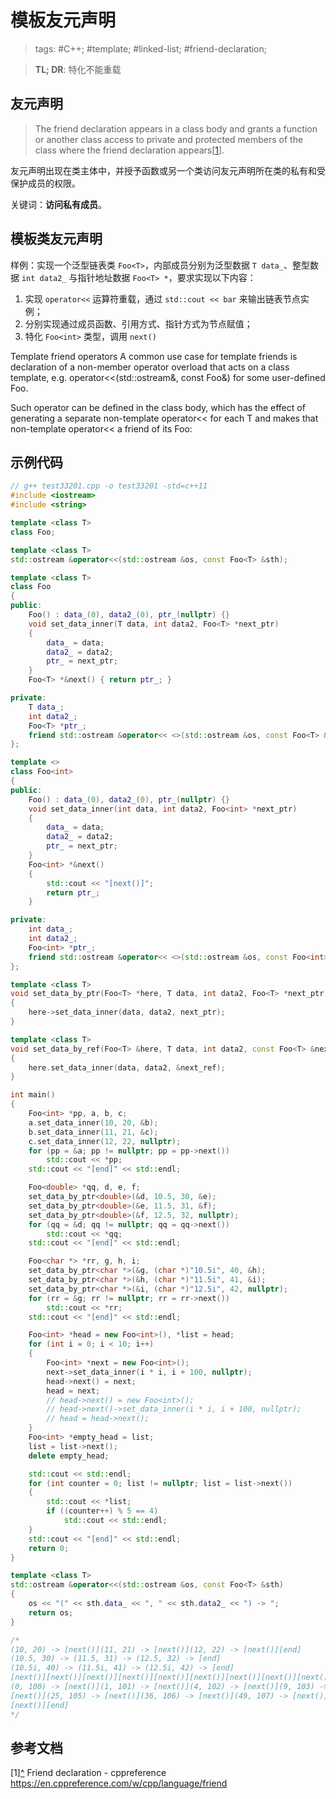 # 模板友元声明

> tags: #C++; #template; #linked-list; #friend-declaration;

> **TL; DR**: 特化不能重载

## 友元声明

> The friend declaration appears in a class body and grants a function or another class access to private and protected members of the class where the friend declaration appears<a name="rref1"></a>\[[1](#ref1)\].

友元声明出现在类主体中，并授予函数或另一个类访问友元声明所在类的私有和受保护成员的权限。

关键词：**访问私有成员**。

## 模板类友元声明

样例：实现一个泛型链表类 `Foo<T>`，内部成员分别为泛型数据 `T data_`、整型数据 `int data2_` 与指针地址数据 `Foo<T> *`，要求实现以下内容：
1. 实现 `operator<<` 运算符重载，通过 `std::cout << bar` 来输出链表节点实例；
2. 分别实现通过成员函数、引用方式、指针方式为节点赋值；
3. 特化 `Foo<int>` 类型，调用 `next()`

Template friend operators
A common use case for template friends is declaration of a non-member operator overload that acts on a class template, e.g. operator<<(std::ostream&, const Foo<T>&) for some user-defined Foo<T>.

Such operator can be defined in the class body, which has the effect of generating a separate non-template operator<< for each T and makes that non-template operator<< a friend of its Foo<T>:


## 示例代码

```cpp
// g++ test33201.cpp -o test33201 -std=c++11
#include <iostream>
#include <string>

template <class T>
class Foo;

template <class T>
std::ostream &operator<<(std::ostream &os, const Foo<T> &sth);

template <class T>
class Foo
{
public:
    Foo() : data_(0), data2_(0), ptr_(nullptr) {}
    void set_data_inner(T data, int data2, Foo<T> *next_ptr)
    {
        data_ = data;
        data2_ = data2;
        ptr_ = next_ptr;
    }
    Foo<T> *&next() { return ptr_; }

private:
    T data_;
    int data2_;
    Foo<T> *ptr_;
    friend std::ostream &operator<< <>(std::ostream &os, const Foo<T> &sth);
};

template <>
class Foo<int>
{
public:
    Foo() : data_(0), data2_(0), ptr_(nullptr) {}
    void set_data_inner(int data, int data2, Foo<int> *next_ptr)
    {
        data_ = data;
        data2_ = data2;
        ptr_ = next_ptr;
    }
    Foo<int> *&next()
    {
        std::cout << "[next()]";
        return ptr_;
    }

private:
    int data_;
    int data2_;
    Foo<int> *ptr_;
    friend std::ostream &operator<< <>(std::ostream &os, const Foo<int> &sth);
};

template <class T>
void set_data_by_ptr(Foo<T> *here, T data, int data2, Foo<T> *next_ptr)
{
    here->set_data_inner(data, data2, next_ptr);
}

template <class T>
void set_data_by_ref(Foo<T> &here, T data, int data2, const Foo<T> &next_ref)
{
    here.set_data_inner(data, data2, &next_ref);
}

int main()
{
    Foo<int> *pp, a, b, c;
    a.set_data_inner(10, 20, &b);
    b.set_data_inner(11, 21, &c);
    c.set_data_inner(12, 22, nullptr);
    for (pp = &a; pp != nullptr; pp = pp->next())
        std::cout << *pp;
    std::cout << "[end]" << std::endl;

    Foo<double> *qq, d, e, f;
    set_data_by_ptr<double>(&d, 10.5, 30, &e);
    set_data_by_ptr<double>(&e, 11.5, 31, &f);
    set_data_by_ptr<double>(&f, 12.5, 32, nullptr);
    for (qq = &d; qq != nullptr; qq = qq->next())
        std::cout << *qq;
    std::cout << "[end]" << std::endl;

    Foo<char *> *rr, g, h, i;
    set_data_by_ptr<char *>(&g, (char *)"10.5i", 40, &h);
    set_data_by_ptr<char *>(&h, (char *)"11.5i", 41, &i);
    set_data_by_ptr<char *>(&i, (char *)"12.5i", 42, nullptr);
    for (rr = &g; rr != nullptr; rr = rr->next())
        std::cout << *rr;
    std::cout << "[end]" << std::endl;

    Foo<int> *head = new Foo<int>(), *list = head;
    for (int i = 0; i < 10; i++)
    {
        Foo<int> *next = new Foo<int>();
        next->set_data_inner(i * i, i + 100, nullptr);
        head->next() = next;
        head = next;
        // head->next() = new Foo<int>();
        // head->next()->set_data_inner(i * i, i + 100, nullptr);
        // head = head->next();
    }
    Foo<int> *empty_head = list;
    list = list->next();
    delete empty_head;

    std::cout << std::endl;
    for (int counter = 0; list != nullptr; list = list->next())
    {
        std::cout << *list;
        if ((counter++) % 5 == 4)
            std::cout << std::endl;
    }
    std::cout << "[end]" << std::endl;
    return 0;
}

template <class T>
std::ostream &operator<<(std::ostream &os, const Foo<T> &sth)
{
    os << "(" << sth.data_ << ", " << sth.data2_ << ") -> ";
    return os;
}

/*
(10, 20) -> [next()](11, 21) -> [next()](12, 22) -> [next()][end]
(10.5, 30) -> (11.5, 31) -> (12.5, 32) -> [end]
(10.5i, 40) -> (11.5i, 41) -> (12.5i, 42) -> [end]
[next()][next()][next()][next()][next()][next()][next()][next()][next()][next()][next()]
(0, 100) -> [next()](1, 101) -> [next()](4, 102) -> [next()](9, 103) -> [next()](16, 104) ->
[next()](25, 105) -> [next()](36, 106) -> [next()](49, 107) -> [next()](64, 108) -> [next()](81, 109) ->
[next()][end]
*/
```

## 参考文档

<a name="ref1">\[1\]</a>[^](#rref1) Friend declaration - cppreference <https://en.cppreference.com/w/cpp/language/friend>